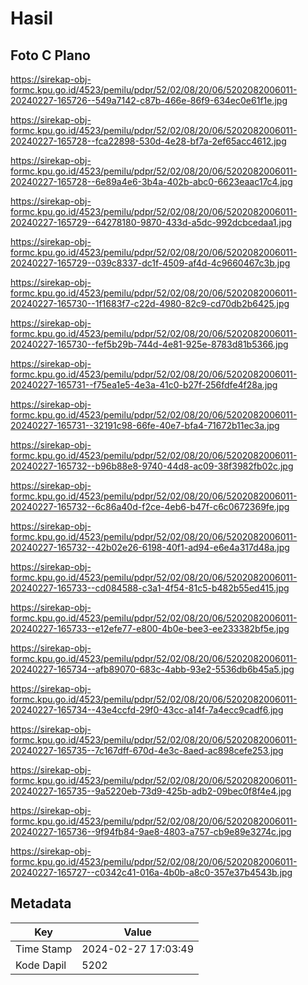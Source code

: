 # Hasil

## Foto C Plano

https://sirekap-obj-formc.kpu.go.id/4523/pemilu/pdpr/52/02/08/20/06/5202082006011-20240227-165726--549a7142-c87b-466e-86f9-634ec0e61f1e.jpg

https://sirekap-obj-formc.kpu.go.id/4523/pemilu/pdpr/52/02/08/20/06/5202082006011-20240227-165728--fca22898-530d-4e28-bf7a-2ef65acc4612.jpg

https://sirekap-obj-formc.kpu.go.id/4523/pemilu/pdpr/52/02/08/20/06/5202082006011-20240227-165728--6e89a4e6-3b4a-402b-abc0-6623eaac17c4.jpg

https://sirekap-obj-formc.kpu.go.id/4523/pemilu/pdpr/52/02/08/20/06/5202082006011-20240227-165729--64278180-9870-433d-a5dc-992dcbcedaa1.jpg

https://sirekap-obj-formc.kpu.go.id/4523/pemilu/pdpr/52/02/08/20/06/5202082006011-20240227-165729--039c8337-dc1f-4509-af4d-4c9660467c3b.jpg

https://sirekap-obj-formc.kpu.go.id/4523/pemilu/pdpr/52/02/08/20/06/5202082006011-20240227-165730--1f1683f7-c22d-4980-82c9-cd70db2b6425.jpg

https://sirekap-obj-formc.kpu.go.id/4523/pemilu/pdpr/52/02/08/20/06/5202082006011-20240227-165730--fef5b29b-744d-4e81-925e-8783d81b5366.jpg

https://sirekap-obj-formc.kpu.go.id/4523/pemilu/pdpr/52/02/08/20/06/5202082006011-20240227-165731--f75ea1e5-4e3a-41c0-b27f-256fdfe4f28a.jpg

https://sirekap-obj-formc.kpu.go.id/4523/pemilu/pdpr/52/02/08/20/06/5202082006011-20240227-165731--32191c98-66fe-40e7-bfa4-71672b11ec3a.jpg

https://sirekap-obj-formc.kpu.go.id/4523/pemilu/pdpr/52/02/08/20/06/5202082006011-20240227-165732--b96b88e8-9740-44d8-ac09-38f3982fb02c.jpg

https://sirekap-obj-formc.kpu.go.id/4523/pemilu/pdpr/52/02/08/20/06/5202082006011-20240227-165732--6c86a40d-f2ce-4eb6-b47f-c6c0672369fe.jpg

https://sirekap-obj-formc.kpu.go.id/4523/pemilu/pdpr/52/02/08/20/06/5202082006011-20240227-165732--42b02e26-6198-40f1-ad94-e6e4a317d48a.jpg

https://sirekap-obj-formc.kpu.go.id/4523/pemilu/pdpr/52/02/08/20/06/5202082006011-20240227-165733--cd084588-c3a1-4f54-81c5-b482b55ed415.jpg

https://sirekap-obj-formc.kpu.go.id/4523/pemilu/pdpr/52/02/08/20/06/5202082006011-20240227-165733--e12efe77-e800-4b0e-bee3-ee233382bf5e.jpg

https://sirekap-obj-formc.kpu.go.id/4523/pemilu/pdpr/52/02/08/20/06/5202082006011-20240227-165734--afb89070-683c-4abb-93e2-5536db6b45a5.jpg

https://sirekap-obj-formc.kpu.go.id/4523/pemilu/pdpr/52/02/08/20/06/5202082006011-20240227-165734--43e4ccfd-29f0-43cc-a14f-7a4ecc9cadf6.jpg

https://sirekap-obj-formc.kpu.go.id/4523/pemilu/pdpr/52/02/08/20/06/5202082006011-20240227-165735--7c167dff-670d-4e3c-8aed-ac898cefe253.jpg

https://sirekap-obj-formc.kpu.go.id/4523/pemilu/pdpr/52/02/08/20/06/5202082006011-20240227-165735--9a5220eb-73d9-425b-adb2-09bec0f8f4e4.jpg

https://sirekap-obj-formc.kpu.go.id/4523/pemilu/pdpr/52/02/08/20/06/5202082006011-20240227-165736--9f94fb84-9ae8-4803-a757-cb9e89e3274c.jpg

https://sirekap-obj-formc.kpu.go.id/4523/pemilu/pdpr/52/02/08/20/06/5202082006011-20240227-165727--c0342c41-016a-4b0b-a8c0-357e37b4543b.jpg


## Metadata

| Key        | Value               |
| ---------- | ------------------- |
| Time Stamp | 2024-02-27 17:03:49 |
| Kode Dapil | 5202                |



